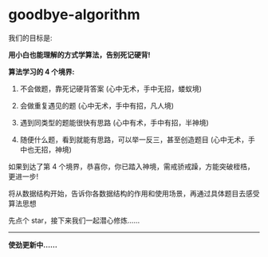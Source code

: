 # goodbye-algorithm

我们的目标是:

**用小白也能理解的方式学算法，告别死记硬背!**

**算法学习的 4 个境界:**

1. 不会做题，靠死记硬背答案 (心中无术，手中无招，蝼蚁境)

2. 会做重复遇见的题 (心中无术，手中有招，凡人境)

3. 遇到同类型的题能很快有思路 (心中有术，手中有招，半神境)

4. 随便什么题，看到就能有思路，可以举一反三，甚至创造题目 (心中无术，手中也无招，神境)

如果到达了第 4 个境界，恭喜你，你已踏入神境，需戒骄戒躁，方能突破桎梏，更进一步!

将从数据结构开始，告诉你各数据结构的作用和使用场景，再通过具体题目去感受算法思想

先点个 star，接下来我们一起潜心修炼……

---

**使劲更新中……**
